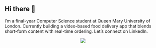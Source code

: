 ## Hi there 👋

I’m a final-year Computer Science student at Queen Mary University of London.
Currently building a video-based food delivery app that blends short-form content with real-time ordering.
Let’s connect on LinkedIn.
<p align="center">
  <a href="https://skillicons.dev">
    <img src="https://skillicons.dev/icons?i=python,ts,react,nextjs,nestjs,java,cpp,cs,php,r,bash,mysql,postgres,git,docker" />
  </a>
</p>
